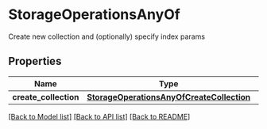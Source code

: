 # StorageOperationsAnyOf

Create new collection and (optionally) specify index params
## Properties
Name | Type | Description | Notes
------------ | ------------- | ------------- | -------------
**create_collection** | [**StorageOperationsAnyOfCreateCollection**](StorageOperationsAnyOfCreateCollection.md) |  | 

[[Back to Model list]](../README.md#documentation-for-models) [[Back to API list]](../README.md#documentation-for-api-endpoints) [[Back to README]](../README.md)


